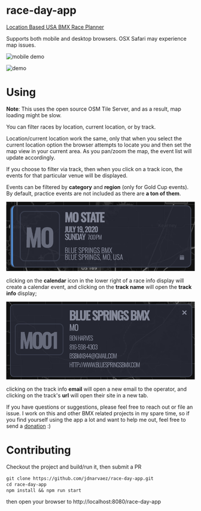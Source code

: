 # race-day-app
[Location Based USA BMX Race Planner](http://jdnarvaez.github.io/race-day-app/)

Supports both mobile and desktop browsers. OSX Safari may experience map issues.

![mobile demo](https://raw.githubusercontent.com/jdnarvaez/race-day-app/master/docs/images/mobile_demo.gif)

![demo](https://raw.githubusercontent.com/jdnarvaez/race-day-app/master/docs/images/demo.gif)

# Using

**Note**: This uses the open source OSM Tile Server, and as a result, map loading might be slow. 

You can filter races by location, current location, or by track. 

Location/current location work the same, only that when you select the current location option the browser attempts to locate you and then set the map view in your current area. As you pan/zoom the map, the event list will update accordingly. 

If you choose to filter via track, then when you click on a track icon, the events for that particular venue will be displayed.

Events can be filtered by **category** and **region** (only for Gold Cup events). By default, practice events are not included as there are **a ton of them**. 

![race-info](https://raw.githubusercontent.com/jdnarvaez/race-day-app/master/docs/images/race-info.png)

clicking on the **calendar** icon in the lower right of a race info display will create a calendar event, and clicking on the **track name** will open the **track info** display;

![track-info](https://raw.githubusercontent.com/jdnarvaez/race-day-app/master/docs/images/track-info.png)

clicking on the track info **email** will open a new email to the operator, and clicking on the track's **url** will open their site in a new tab.

If you have questions or suggestions, please feel free to reach out or file an issue. I work on this and other BMX related projects in my spare time, so if you find yourself using the app a lot and want to help me out, feel free to send a [donation](https://paypal.me/jdnarvaez) :) 

# Contributing

Checkout the project and build/run it, then submit a PR

```
git clone https://github.com/jdnarvaez/race-day-app.git
cd race-day-app
npm install && npm run start
```

then open your browser to http://localhost:8080/race-day-app
